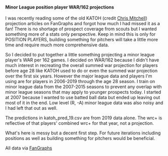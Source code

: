 #### Minor League position player WAR/162 projections

I was recently reading some of the old KATOH (credit [Chris Mitchell](https://tht.fangraphs.com/katoh-forecasting-a-hitters-major-league-performance-with-minor-league-stats/)) projection articles on FanGraphs and forgot how much I had missed it as a fan!  There is no shortage of prospect coverage from scouts but I wanted something more of a stats only perspective.  Keep in mind this is only for POSITION PLAYERS, building something for pitchers will take a little more time and require much more comprehensive data.  

So I decided to put together a little something projecting a minor league player's WAR per 162 games.  I decided on WAR/162 because I didn't have much interest in recreating the overall summed war projection for players before age 28 like KATOH used to do or even the summed war projection over the first six years. However the major league data and players I'm using are for players in 2006-2019 through the age 28 season. I train on minor league data from the 2007-2015 seasons to prevent any overlap with minor league seasons that may apply to younger prospects today.  I started at 2007 because I wanted to use batted ball data but ended up leaving out most of it in the end.   Low level (R, -A) minor league data was also noisy and I had left that out as well.    

The predictions in katoh_pred_19.csv are from 2019 data alone.  The wrc+ is reflective of that players' combined wrc+ for that year, not a projection.


What's here is messy but a decent first step.  For future iterations including positions as well as building something for pitchers would be beneficial.


All data via [FanGraphs](https://www.fangraphs.com)